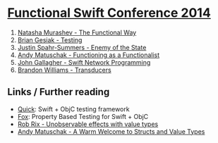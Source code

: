 [Functional Swift Conference 2014](http://2014.funswiftconf.com/)
==============================================================

1. [Natasha Murashev - The Functional Way](https://github.com/benzguo/FuncSwiftConf2014/blob/master/1-TheFunctionalWay.md)
2. [Brian Gesiak - Testing](https://github.com/benzguo/FuncSwiftConf2014/blob/master/2-Testing.md)
3. [Justin Spahr-Summers - Enemy of the State](https://github.com/benzguo/FuncSwiftConf2014/blob/master/3-EnemyOfTheState.md)
4. [Andy Matuschak - Functioning as a Functionalist](https://github.com/benzguo/FuncSwiftConf2014/blob/master/4-FunctioningAsAFunctionalist.md)
5. [John Gallagher - Swift Network Programming](https://github.com/benzguo/FuncSwiftConf2014/blob/master/5-SwiftNetworkProgramming.md)
6. [Brandon Williams - Transducers](https://github.com/benzguo/FuncSwiftConf2014/blob/master/6-Transducers.md)


## Links / Further reading
- [Quick](https://github.com/Quick/Quick): Swift + ObjC testing framework
- [Fox](https://github.com/jeffh/Fox): Property Based Testing for Swift + ObjC
- [Rob Rix - Unobservable effects with value types](http://intersections.tumblr.com/post/99634084704/unobservable-effects-with-value-types)
- [Andy Matuschak - A Warm Welcome to Structs and Value Types](http://www.objc.io/issue-16/swift-classes-vs-structs.html)

